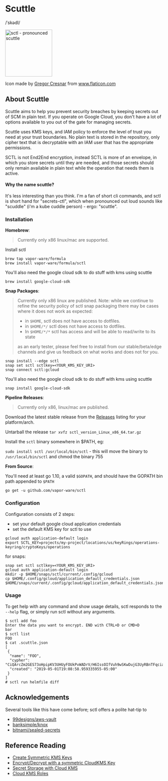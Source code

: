 # Scuttle

/ˈskədl/


<img src="sctl.svg" width="150" height="150" alt="sctl - pronounced scuttle" />

Icon made by [Gregor Cresnar](https://www.flaticon.com/authors/gregor-cresnar) from www.flaticon.com

## About Scuttle

Scuttle aims to help you prevent security breaches by keeping secrets out of
SCM in plain text. If you operate on Google Cloud, you don't have a lot of
options available to you out of the gate for managing secrets.

Scuttle uses KMS keys, and IAM policy to enforce the level of trust you need
at your trust boundaries. No plain text is stored in the repository, only cipher
text that is decryptable with an IAM user that has the appropriate permissions.

SCTL is not End2End encryption, instead SCTL is more of an envelope, in which
you store secrets until they are needed, and those secrets should only remain
available in plain text while the operation that needs them is active.

#### Why the name scuttle?

It's less interesting than you think. I'm a fan of short cli commands, and
sctl is short hand for "secrets-ctl", which when pronounced out loud sounds
like "scuddle" (i'm a kube cuddle person) - ergo: "scuttle".


### Installation

**Homebrew**:

> Currently only x86 linux/mac are supported.

Install sctl
```
brew tap vapor-ware/formula
brew install vapor-ware/formula/sctl
```


You'll also need the google cloud sdk to do stuff with kms using scuttle
```
brew install google-cloud-sdk
```

**Snap Packages**:

> Currently only x86 linux are published.
> Note: while we continue to refine the security policy of sctl snap packaging
> there may be cases where it does not work as expected:
>
> - in `$HOME`, sctl does not have access to dotfiles.
> - in `$HOME/*/` sctl does not have access to dotfiles.
> - In `$HOME/*/*` sctl has access and will be able to read/write to its state
>
> as an early tester, please feel free to install from our stable/beta/edge
> channels and give us feedback on what works and does not for you.

```
snap install --edge sctl
snap set sctl sctlkey=<YOUR_KMS_KEY_URI>
snap connect sctl:gcloud
```

You'll also need the google cloud sdk to do stuff with kms using scuttle
```
snap install google-cloud-sdk
```

**Pipeline Releases**:

> Currently only x86, linux/mac are published.

Download the latest stable release from the [Releases](https://github.com/vapor-ware/sctl/releases)
listing for your platform/arch.

Untarball the release `tar xvfz sctl_version_Linux_x86_64.tar.gz`

Install the `sctl` binary somewhere in $PATH, eg:

`sudo install sctl /usr/local/bin/sctl` - this will move the binary to `/usr/local/bin/sctl` and chmod the binary 755

**From Source**:

You'll need at least go 1.10, a valid `$GOPATH`, and should have the GOPATH
bin path appended to `$PATH`

```
go get -u github.com/vapor-ware/sctl
```


### Configuration

Configuration consists of 2 steps:

- set your default google cloud application credentials
- set the default KMS key for sctl to use

```
gcloud auth application-default login
export SCTL_KEY=projects/my-project/locations/us/keyRings/operations-keyring/cryptoKeys/operations
```

for snaps:

```
snap set sctl sctlkey=<YOUR_KMS_KEY_URI>
gcloud auth application-default login
mkdir -p $HOME/snaps/sctl/current/.config/gcloud
cp $HOME/.config/gcloud/application_default_credentials.json $HOME/snaps/current/.config/gcloud/application_default_credentials.json
```

### Usage

To get help with any command and show usage details, sctl responds to the `--help`
flag, or simply run sctl without any arguments.

```
$ sctl add foo
Enter the data you want to encrypt. END with CTRL+D or CMD+D
bar
$ sctl list
FOO
$ cat .scuttle.json
[
 {
  "name": "FOO",
  "cypher": "CiQArcZm2GES73oHpipKV3UHUyFOUkPvWADrV/H6IssOIfVuh9wSKwDujG3UyRBnTFqciamPsK0x8UIaq6kzsYlhPoA9YHCzh0pd3KOJFpkvQqI=",
  "created": "2019-05-01T19:08:58.959335955-05:00"
 }
]
# sctl run helmfile diff
```

## Acknowledgements

Several tools like this have come before; sctl offers a polite hat-tip to
- [99designs/aws-vault](https://github.com/99designs/aws-vault)
- [banksimple/knox](#)
- [bitnami/sealed-secrets](https://github.com/bitnami/sealed-secrets)

## Reference Reading

- [Create Symmetric KMS Keys](https://cloud.google.com/kms/docs/creating-keys)
- [Encrypt/Decrypt with a symmetric CloudKMS Key](https://cloud.google.com/kms/docs/encrypt-decrypt)
- [Secret Storage with Cloud KMS](https://cloud.google.com/kms/docs/store-secrets)
- [Cloud KMS Roles](https://cloud.google.com/iam/docs/understanding-roles#cloud-kms-roles)
